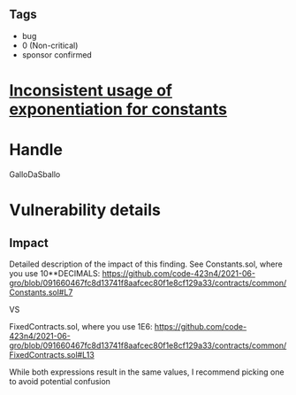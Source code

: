 ## Tags

- bug
- 0 (Non-critical)
- sponsor confirmed

# [Inconsistent usage of exponentiation for constants](https://github.com/code-423n4/2021-06-gro-findings/issues/83) 

# Handle

GalloDaSballo


# Vulnerability details

## Impact
Detailed description of the impact of this finding.
See Constants.sol, where you use 10**DECIMALS: https://github.com/code-423n4/2021-06-gro/blob/091660467fc8d13741f8aafcec80f1e8cf129a33/contracts/common/Constants.sol#L7

VS

FixedContracts.sol, where you use 1E6: https://github.com/code-423n4/2021-06-gro/blob/091660467fc8d13741f8aafcec80f1e8cf129a33/contracts/common/FixedContracts.sol#L13

While both expressions result in the same values, I recommend picking one to avoid potential confusion




